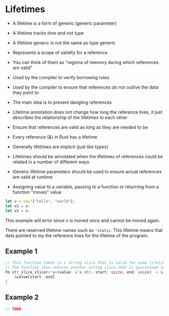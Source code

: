 # Lifetimes

- A lifetime is a form of generic (generic parameter)
- A lifetime tracks *time* and not *type*
- A lifetime generic is not the same as type generic
- Represents a scope of validity for a reference
- You can think of them as "regions of memory during which references are valid"
- Used by the compiler to verify borrowing rules
- Used by the compiler to ensure that references do not outlive the data they point to
- The main idea is to prevent dangling references
- Lifetime annotation does not change how long the reference lives, it just describes the relationship of the lifetimes to each other
- Ensure that references are valid as long as they are needed to be
- Every reference (&) in Rust has a lifetime
- Generally lifetimes are implicit (just like types)
- Lifetimes should be annotated when the lifetimes of references could be related in a number of different ways
- Generic lifetime parameters should be used to ensure actual references are valid at runtime

- Assigning value to a variable, passing to a function or returning from a function "moves" value

```rs
let v = vec!["hello", "world"];
let v1 = v;
let v2 = v;
```

This example will error since v is moved once and cannot be moved again.

There are reserved lifetime names such as `'static`. This lifetime means that data pointed to my the reference lives for the lifetime of the program.

## Example 1

```rs
// This function takes in a string slice that is valid for some lifetime 'a as well as start and end indices of type usize.
// The function then returns another string slice that is guaranteed to be valid fot the same lifetime 'a.
fn str_slice_slicer<'a>(value: &'a str, start: usize, end: usize) -> &'a str {
    &value[start..end]
}
```

## Example 2

```rs
// TODO
```
